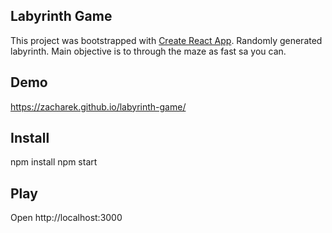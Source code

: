 ## Labyrinth Game
This project was bootstrapped with [Create React App](https://github.com/facebook/create-react-app).
Randomly generated labyrinth. Main objective is to through the maze as fast sa you can.

## Demo
https://zacharek.github.io/labyrinth-game/

## Install
npm install npm start

## Play
Open http://localhost:3000

